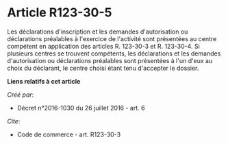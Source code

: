 # Article R123-30-5

Les déclarations d'inscription et les demandes d'autorisation ou déclarations préalables à l'exercice de l'activité sont
présentées au centre compétent en application des articles R. 123-30-3 et R. 123-30-4. Si plusieurs centres se trouvent
compétents, les déclarations et les demandes d'autorisation ou déclarations préalables sont présentées à l'un d'eux au choix
du déclarant, le centre choisi étant tenu d'accepter le dossier.

**Liens relatifs à cet article**

_Créé par_:

  - Décret n°2016-1030 du 26 juillet 2016 - art. 6

_Cite_:

  - Code de commerce - art. R123-30-3
